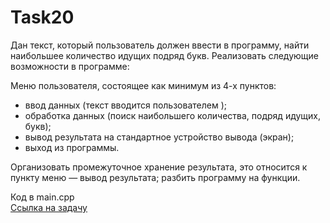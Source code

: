 # Task20

Дан текст, который пользователь должен ввести в программу, найти наибольшее количество идущих подряд букв. Реализовать следующие возможности в программе:

Меню пользователя, состоящее как минимум из 4-х пунктов:
- ввод данных (текст вводится пользователем );
- обработка данных (поиск наибольшего количества, подряд идущих, букв);
- вывод результата на стандартное устройство вывода (экран);
- выход из программы.

Организовать промежуточное хранение результата, это относится к пункту меню — вывод результата;
разбить программу на функции.

Код в main.cpp  
[Ссылка на задачу](http://cppstudio.com/post/5067/)